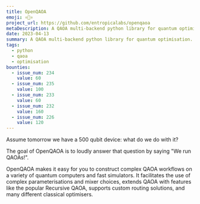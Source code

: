 ```yaml
---
title: OpenQAOA
emoji: ⚛️🤌⚛️
project_url: https://github.com/entropicalabs/openqaoa
metaDescription: A QAOA multi-backend python library for quantum optimisation.
date: 2023-04-13
summary: A QAOA multi-backend python library for quantum optimisation.
tags:
  - python
  - qaoa
  - optimisation
bounties:
  - issue_num: 234
    value: 60
  - issue_num: 235
    value: 100
  - issue_num: 233
    value: 60
  - issue_num: 232
    value: 160
  - issue_num: 226
    value: 120
---
```


Assume tomorrow we have a 500 qubit device: what do we do with it?

The goal of OpenQAOA is to loudly answer that question by saying "We run QAOAs!".

OpenQAOA makes it easy for you to construct complex QAOA workflows on a variety of quantum computers and fast simulators. It facilitates the use of complex parameterisations and mixer choices, extends QAOA with features like the popular Recursive QAOA, supports custom routing solutions, and many different classical optimisers.
